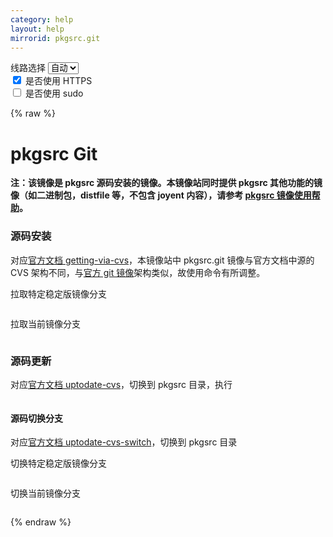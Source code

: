 ```yaml
---
category: help
layout: help
mirrorid: pkgsrc.git
---
```


<!-- 本 markdown 从 tuna/mirrorz-help-ng 自动生成，如需修改请参阅该仓库 -->

<style>.z-help tmpl { display: none }</style>

<div class="z-wrap">
    <form class="z-form z-global" onchange="form_update(null)" onsubmit="return false">
        <div>
            <label for="e0a5cecb">线路选择</label>
            <select id="e0a5cecb" name="host">
                <option selected="selected" value="{{ site.url }}">自动</option>
                <option value="{{ site.urlv4 }}">IPv4</option>
                <option value="{{ site.urlv6 }}">IPv6</option>
            </select>
        </div>
        <div>
            <input id="144d763c" name="_scheme" type="checkbox" checked>
            <label for="144d763c">是否使用 HTTPS</label>
        </div>
        <div>
            <input id="4659e7da" name="_sudo" type="checkbox">
            <label for="4659e7da">是否使用 sudo</label>
        </div>
    </form>
</div>
{% raw %}
<div class="z-help"><h1>pkgsrc Git</h1>
<p><strong>注：该镜像是 pkgsrc 源码安装的镜像。本镜像站同时提供 pkgsrc 其他功能的镜像（如二进制包，distfile 等，不包含 joyent 内容），请参考 <a href="../pkgsrc/">pkgsrc 镜像使用帮助</a>。</strong></p>
<h3>源码安装</h3>
<p>对应<a href="https://www.netbsd.org/docs/pkgsrc/pkgsrc.html#getting-via-cvs">官方文档 getting-via-cvs</a>，本镜像站中 pkgsrc.git 镜像与官方文档中源的 CVS 架构不同，与<a href="https://github.com/NetBSD/pkgsrc">官方 git 镜像</a>架构类似，故使用命令有所调整。</p>
<p>拉取特定稳定版镜像分支</p>
<div class="z-wrap"><form class="z-form" onchange="form_update(event)" onsubmit="return false"></form><pre class="z-code"></pre></div><tmpl z-lang="bash">
git clone -b pkgsrc-2021Q4 {{endpoint}}
</tmpl>
<p>拉取当前镜像分支</p>
<div class="z-wrap"><form class="z-form" onchange="form_update(event)" onsubmit="return false"></form><pre class="z-code"></pre></div><tmpl z-lang="bash">
git clone {{endpoint}}
</tmpl>
<h3>源码更新</h3>
<p>对应<a href="https://www.netbsd.org/docs/pkgsrc/pkgsrc.html#uptodate-cvs">官方文档 uptodate-cvs</a>，切换到 pkgsrc 目录，执行</p>
<div class="z-wrap"><form class="z-form" onchange="form_update(event)" onsubmit="return false"></form><pre class="z-code"></pre></div><tmpl z-lang="bash">
git pull
</tmpl>
<h4>源码切换分支</h4>
<p>对应<a href="https://www.netbsd.org/docs/pkgsrc/pkgsrc.html#uptodate-cvs-switch">官方文档 uptodate-cvs-switch</a>，切换到 pkgsrc 目录</p>
<p>切换特定稳定版镜像分支</p>
<div class="z-wrap"><form class="z-form" onchange="form_update(event)" onsubmit="return false"></form><pre class="z-code"></pre></div><tmpl z-lang="bash">
git checkout pkgsrc-2021Q4
</tmpl>
<p>切换当前镜像分支</p>
<div class="z-wrap"><form class="z-form" onchange="form_update(event)" onsubmit="return false"></form><pre class="z-code"></pre></div><tmpl z-lang="bash">
git checkout trunk
</tmpl><script id="z-config" type="application/x-mirrorz-help">eyJfIjogInBrZ3NyYyBHaXQiLCAiYmxvY2siOiBbInBrZ3NyYy5naXQiXSwgImlucHV0Ijoge30sICJuYW1lIjogInBrZ3NyYy5naXQifQ==</script>
</div>

{% endraw %}

<script src="/static/js/mustache.min.js?{{ site.data['hash'] }}"></script>
<script src="/static/js/zdocs.js?{{ site.data['hash'] }}"></script>
